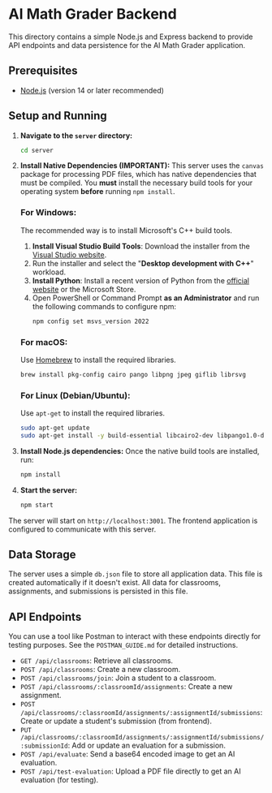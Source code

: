 # AI Math Grader Backend

This directory contains a simple Node.js and Express backend to provide API endpoints and data persistence for the AI Math Grader application.

## Prerequisites

- [Node.js](https://nodejs.org/) (version 14 or later recommended)

## Setup and Running

1.  **Navigate to the `server` directory:**
    ```bash
    cd server
    ```

2.  **Install Native Dependencies (IMPORTANT):**
    This server uses the `canvas` package for processing PDF files, which has native dependencies that must be compiled. You **must** install the necessary build tools for your operating system **before** running `npm install`.

    ### For Windows:
    The recommended way is to install Microsoft's C++ build tools.
    1.  **Install Visual Studio Build Tools**: Download the installer from the [Visual Studio website](https://visualstudio.microsoft.com/visual-cpp-build-tools/).
    2.  Run the installer and select the "**Desktop development with C++**" workload.
    3.  **Install Python**: Install a recent version of Python from the [official website](https://www.python.org/downloads/) or the Microsoft Store.
    4.  Open PowerShell or Command Prompt **as an Administrator** and run the following commands to configure npm:
        ```bash
        npm config set msvs_version 2022
        ```

    ### For macOS:
    Use [Homebrew](https://brew.sh/) to install the required libraries.
    ```bash
    brew install pkg-config cairo pango libpng jpeg giflib librsvg
    ```

    ### For Linux (Debian/Ubuntu):
    Use `apt-get` to install the required libraries.
    ```bash
    sudo apt-get update
    sudo apt-get install -y build-essential libcairo2-dev libpango1.0-dev libjpeg-dev libgif-dev librsvg2-dev
    ```

3.  **Install Node.js dependencies:**
    Once the native build tools are installed, run:
    ```bash
    npm install
    ```

4.  **Start the server:**
    ```bash
    npm start
    ```

The server will start on `http://localhost:3001`. The frontend application is configured to communicate with this server.

## Data Storage

The server uses a simple `db.json` file to store all application data. This file is created automatically if it doesn't exist. All data for classrooms, assignments, and submissions is persisted in this file.

## API Endpoints

You can use a tool like Postman to interact with these endpoints directly for testing purposes. See the `POSTMAN_GUIDE.md` for detailed instructions.

- `GET /api/classrooms`: Retrieve all classrooms.
- `POST /api/classrooms`: Create a new classroom.
- `POST /api/classrooms/join`: Join a student to a classroom.
- `POST /api/classrooms/:classroomId/assignments`: Create a new assignment.
- `POST /api/classrooms/:classroomId/assignments/:assignmentId/submissions`: Create or update a student's submission (from frontend).
- `PUT /api/classrooms/:classroomId/assignments/:assignmentId/submissions/:submissionId`: Add or update an evaluation for a submission.
- `POST /api/evaluate`: Send a base64 encoded image to get an AI evaluation.
- `POST /api/test-evaluation`: Upload a PDF file directly to get an AI evaluation (for testing).